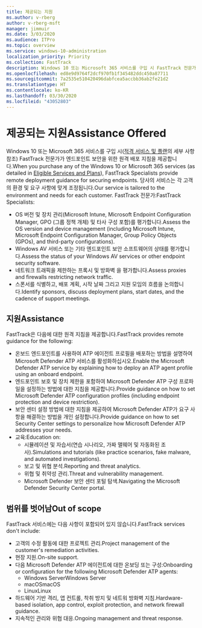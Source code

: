 ```yaml
---
title: 제공되는 지원
ms.author: v-rberg
author: v-rberg-msft
manager: jimmuir
ms.date: 3/03/2020
ms.audience: ITPro
ms.topic: overview
ms.service: windows-10-administration
localization_priority: Priority
ms.collection: FastTrack
description: Windows 10 또는 Microsoft 365 서비스를 구입 시 FastTrack 전문가가 엔드포인트 보안을 위한 원격 배포 지침을 제공합니다. 당사의 서비스는 각 고객의 환경 및 요구 사항에 맞게 조정됩니다.
ms.openlocfilehash: ed8e9d9764f2dcf970fb1f345482ddc450a87711
ms.sourcegitcommit: 7a2535e510420496dabfcea5accbb36ab2fe21d2
ms.translationtype: HT
ms.contentlocale: ko-KR
ms.lasthandoff: 03/30/2020
ms.locfileid: "43052803"
---
```

# <a name="assistance-offered"></a><span data-ttu-id="de48d-104">제공되는 지원</span><span class="sxs-lookup"><span data-stu-id="de48d-104">Assistance Offered</span></span>  

<span data-ttu-id="de48d-105">Windows 10 또는 Microsoft 365 서비스를 구입 시([적격 서비스 및 플랜](M365-eligible-services-and-plans.md)의 세부 사항 참조) FastTrack 전문가가 엔드포인트 보안을 위한 원격 배포 지침을 제공합니다.</span><span class="sxs-lookup"><span data-stu-id="de48d-105">When you purchase any of the Windows 10 or Microsoft 365 services (as detailed in [Eligible Services and Plans](M365-eligible-services-and-plans.md)), FastTrack Specialists provide remote deployment guidance for securing endpoints.</span></span> <span data-ttu-id="de48d-106">당사의 서비스는 각 고객의 환경 및 요구 사항에 맞게 조정됩니다.</span><span class="sxs-lookup"><span data-stu-id="de48d-106">Our service is tailored to the environment and needs for each customer.</span></span> <span data-ttu-id="de48d-107">FastTrack 전문가:</span><span class="sxs-lookup"><span data-stu-id="de48d-107">FastTrack Specialists:</span></span>
- <span data-ttu-id="de48d-108">OS 버전 및 장치 관리(Microsoft Intune, Microsoft Endpoint Configuration Manager, GPO (그룹 정책 개체) 및 타사 구성 포함)를 평가합니다.</span><span class="sxs-lookup"><span data-stu-id="de48d-108">Assess the OS version and device management (including Microsoft Intune, Microsoft Endpoint Configuration Manager, Group Policy Objects (GPOs), and third-party configurations).</span></span>
- <span data-ttu-id="de48d-109">Windows AV 서비스 또는 기타 엔드포인트 보안 소프트웨어의 상태를 평가합니다.</span><span class="sxs-lookup"><span data-stu-id="de48d-109">Assess the status of your Windows AV services or other endpoint security software.</span></span>
- <span data-ttu-id="de48d-110">네트워크 트래픽을 제한하는 프록시 및 방화벽 을 평가합니다.</span><span class="sxs-lookup"><span data-stu-id="de48d-110">Assess proxies and firewalls restricting network traffic.</span></span>
- <span data-ttu-id="de48d-111">스폰서를 식별하고, 배포 계획, 시작 날짜 그리고 지원 모임의 흐름을 논의합니다.</span><span class="sxs-lookup"><span data-stu-id="de48d-111">Identify sponsors, discuss deployment plans, start dates, and the cadence of support meetings.</span></span>

## <a name="assistance"></a><span data-ttu-id="de48d-112">지원</span><span class="sxs-lookup"><span data-stu-id="de48d-112">Assistance</span></span>

<span data-ttu-id="de48d-113">FastTrack은 다음에 대한 원격 지침을 제공합니다.</span><span class="sxs-lookup"><span data-stu-id="de48d-113">FastTrack provides remote guidance for the following:</span></span>
- <span data-ttu-id="de48d-114">온보드 엔드포인트를 사용하여 ATP 에이전트 프로필을 배포하는 방법을 설명하여 Microsoft Defender ATP 서비스를 활성화하십시오.</span><span class="sxs-lookup"><span data-stu-id="de48d-114">Enable the Microsoft Defender ATP service by explaining how to deploy an ATP agent profile using an onboard endpoint.</span></span>
- <span data-ttu-id="de48d-115">엔드포인트 보호 및 장치 제한을 포함하여 Microsoft Defender ATP 구성 프로파일을 설정하는 방법에 대한 지침을 제공합니다.</span><span class="sxs-lookup"><span data-stu-id="de48d-115">Provide guidance on how to set Microsoft Defender ATP configuration profiles (including endpoint protection and device restriction).</span></span>
- <span data-ttu-id="de48d-116">보안 센터 설정 방법에 대한 지침을 제공하여 Microsoft Defender ATP가 요구 사항을 해결하는 방법을 개인 설정합니다.</span><span class="sxs-lookup"><span data-stu-id="de48d-116">Provide guidance on how to set Security Center settings to personalize how Microsoft Defender ATP addresses your needs.</span></span>
- <span data-ttu-id="de48d-117">교육:</span><span class="sxs-lookup"><span data-stu-id="de48d-117">Education on:</span></span>
    - <span data-ttu-id="de48d-118">시뮬레이션 및 자습서(연습 시나리오, 가짜 맬웨어 및 자동화된 조사).</span><span class="sxs-lookup"><span data-stu-id="de48d-118">Simulations and tutorials (like practice scenarios, fake malware, and automated investigations).</span></span>
    - <span data-ttu-id="de48d-119">보고 및 위협 분석.</span><span class="sxs-lookup"><span data-stu-id="de48d-119">Reporting and threat analytics.</span></span>
    - <span data-ttu-id="de48d-120">위협 및 취약성 관리.</span><span class="sxs-lookup"><span data-stu-id="de48d-120">Threat and vulnerability management.</span></span>
    - <span data-ttu-id="de48d-121">Microsoft Defender 보안 센터 포털 탐색.</span><span class="sxs-lookup"><span data-stu-id="de48d-121">Navigating the Microsoft Defender Security Center portal.</span></span>

## <a name="out-of-scope"></a><span data-ttu-id="de48d-122">범위를 벗어남</span><span class="sxs-lookup"><span data-stu-id="de48d-122">Out of scope</span></span>

<span data-ttu-id="de48d-123">FastTrack 서비스에는 다음 사항이 포함되어 있지 않습니다.</span><span class="sxs-lookup"><span data-stu-id="de48d-123">FastTrack services don't include:</span></span>
- <span data-ttu-id="de48d-124">고객의 수정 활동에 대한 프로젝트 관리.</span><span class="sxs-lookup"><span data-stu-id="de48d-124">Project management of the customer's remediation activities.</span></span>
- <span data-ttu-id="de48d-125">현장 지원.</span><span class="sxs-lookup"><span data-stu-id="de48d-125">On-site support.</span></span>
- <span data-ttu-id="de48d-126">다음 Microsoft Defender ATP 에이전트에 대한 온보딩 또는 구성:</span><span class="sxs-lookup"><span data-stu-id="de48d-126">Onboarding or configuration for the following Microsoft Defender ATP agents:</span></span>
   - <span data-ttu-id="de48d-127">Windows Server</span><span class="sxs-lookup"><span data-stu-id="de48d-127">Windows Server</span></span>
   - <span data-ttu-id="de48d-128">macOS</span><span class="sxs-lookup"><span data-stu-id="de48d-128">macOS</span></span>
   - <span data-ttu-id="de48d-129">Linux</span><span class="sxs-lookup"><span data-stu-id="de48d-129">Linux</span></span>
- <span data-ttu-id="de48d-130">하드웨어 기반 격리, 앱 컨트롤, 착취 방지 및 네트워 방화벽 지침.</span><span class="sxs-lookup"><span data-stu-id="de48d-130">Hardware-based isolation, app control, exploit protection, and network firewall guidance.</span></span>
- <span data-ttu-id="de48d-131">지속적인 관리와 위협 대응.</span><span class="sxs-lookup"><span data-stu-id="de48d-131">Ongoing management and threat response.</span></span>
